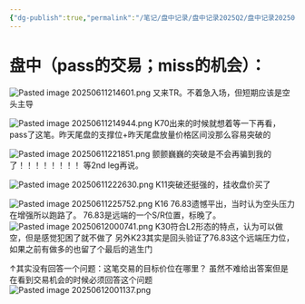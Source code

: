 ```yaml
---
{"dg-publish":true,"permalink":"/笔记/盘中记录/盘中记录2025Q2/盘中记录202506/20250611盘中记录/"}
---
```


# 盘中（pass的交易；miss的机会）：
![Pasted image 20250611214601.png](/img/user/%E5%9B%BE%E7%89%87%E5%AD%98%E6%94%BE%E5%9C%B0/Pasted%20image%2020250611214601.png)
又来TR。不着急入场，但短期应该是空头主导

![Pasted image 20250611214944.png](/img/user/%E5%9B%BE%E7%89%87%E5%AD%98%E6%94%BE%E5%9C%B0/Pasted%20image%2020250611214944.png)
K70出来的时候就想着等一下再看，pass了这笔。昨天尾盘的支撑位+昨天尾盘放量价格区间没那么容易突破的

![Pasted image 20250611221851.png](/img/user/%E5%9B%BE%E7%89%87%E5%AD%98%E6%94%BE%E5%9C%B0/Pasted%20image%2020250611221851.png)
颤颤巍巍的突破是不会再骗到我的了！！！！！！！！
等2nd leg再说。

![Pasted image 20250611222630.png](/img/user/%E5%9B%BE%E7%89%87%E5%AD%98%E6%94%BE%E5%9C%B0/Pasted%20image%2020250611222630.png)
K11突破还挺强的，挂收盘价买了

![Pasted image 20250611225752.png](/img/user/%E5%9B%BE%E7%89%87%E5%AD%98%E6%94%BE%E5%9C%B0/Pasted%20image%2020250611225752.png)
K16 76.83遗憾平出，当时认为空头压力在增强所以跑路了。
76.83是远端的一个S/R位置，标晚了。
![Pasted image 20250612000741.png](/img/user/%E5%9B%BE%E7%89%87%E5%AD%98%E6%94%BE%E5%9C%B0/Pasted%20image%2020250612000741.png)
K30符合L2形态的特点，认为可以做空，但是感觉犯困了就不做了
另外K23其实是回头验证了76.83这个远端压力位，如果之前有做多的也留了个最后的逃生门

↑其实没有回答一个问题：这笔交易的目标价位在哪里？
虽然不难给出答案但是在看到交易机会的时候必须回答这个问题
![Pasted image 20250612001137.png](/img/user/%E5%9B%BE%E7%89%87%E5%AD%98%E6%94%BE%E5%9C%B0/Pasted%20image%2020250612001137.png)